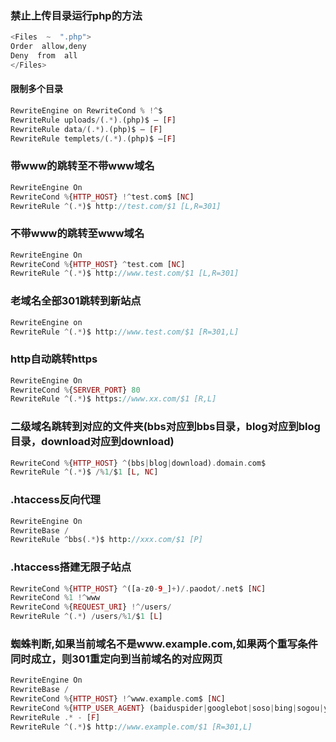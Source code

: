 ### 禁止上传目录运行php的方法
```PHP
<Files  ~  ".php">  
Order  allow,deny  
Deny  from  all  
</Files>
```
#### 限制多个目录
```PHP
RewriteEngine on RewriteCond % !^$ 
RewriteRule uploads/(.*).(php)$ – [F] 
RewriteRule data/(.*).(php)$ – [F] 
RewriteRule templets/(.*).(php)$ –[F]  
```

### 带www的跳转至不带www域名
```PHP
RewriteEngine On
RewriteCond %{HTTP_HOST} !^test.com$ [NC]
RewriteRule ^(.*)$ http://test.com/$1 [L,R=301]
```

### 不带www的跳转至www域名
```PHP
RewriteEngine On
RewriteCond %{HTTP_HOST} ^test.com [NC]
RewriteRule ^(.*)$ http://www.test.com/$1 [L,R=301]
```

### 老域名全部301跳转到新站点
```PHP
RewriteEngine on
RewriteRule ^(.*)$ http://www.test.com/$1 [R=301,L]
```

### http自动跳转https
```PHP
RewriteEngine On
RewriteCond %{SERVER_PORT} 80
RewriteRule ^(.*)$ https://www.xx.com/$1 [R,L]
```

### 二级域名跳转到对应的文件夹(bbs对应到bbs目录，blog对应到blog目录，download对应到download)
```PHP
RewriteCond %{HTTP_HOST} ^(bbs|blog|download).domain.com$
RewriteRule ^(.*)$ /%1/$1 [L, NC]
```

### .htaccess反向代理
```PHP
RewriteEngine On
RewriteBase /
RewriteRule ^bbs(.*)$ http://xxx.com/$1 [P]
```

### .htaccess搭建无限子站点
```PHP
RewriteCond %{HTTP_HOST} ^([a-z0-9_]+)/.paodot/.net$ [NC]
RewriteCond %1 !^www
RewriteCond %{REQUEST_URI} !^/users/
RewriteRule ^(.*) /users/%1/$1 [L]
```

### 蜘蛛判断,如果当前域名不是www.example.com,如果两个重写条件同时成立，则301重定向到当前域名的对应网页
```PHP
RewriteEngine On 
RewriteBase / 
RewriteCond %{HTTP_HOST} !^www.example.com$ [NC] 
RewriteCond %{HTTP_USER_AGENT} (baiduspider|googlebot|soso|bing|sogou|yahoo|sohu-search|yodao|robozilla|msnbot) [NC] 
RewriteRule .* - [F] 
RewriteRule ^(.*)$ http://www.example.com/$1 [R=301,L]
```